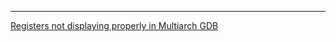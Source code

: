 


---

[Registers not displaying properly in Multiarch GDB](https://github.com/cyrus-and/gdb-dashboard/issues/263#issuecomment-1075689097)
